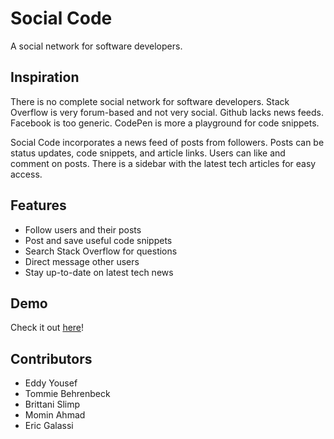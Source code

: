 # Social Code
A social network for software developers.

## Inspiration 
There is no complete social network for software developers. Stack Overflow is very forum-based and not very social. Github lacks news feeds. Facebook is too generic. CodePen is more a playground for code snippets.

Social Code incorporates a news feed of posts from followers. Posts can be status updates, code snippets, and article links. Users can like and comment on posts. There is a sidebar with the latest tech articles for easy access. 

## Features
- Follow users and their posts
- Post and save useful code snippets
- Search Stack Overflow for questions
- Direct message other users
- Stay up-to-date on latest tech news

## Demo

Check it out [here](https://project3-ey.herokuapp.com)!



## Contributors
- Eddy Yousef
- Tommie Behrenbeck
- Brittani Slimp
- Momin Ahmad
- Eric Galassi
